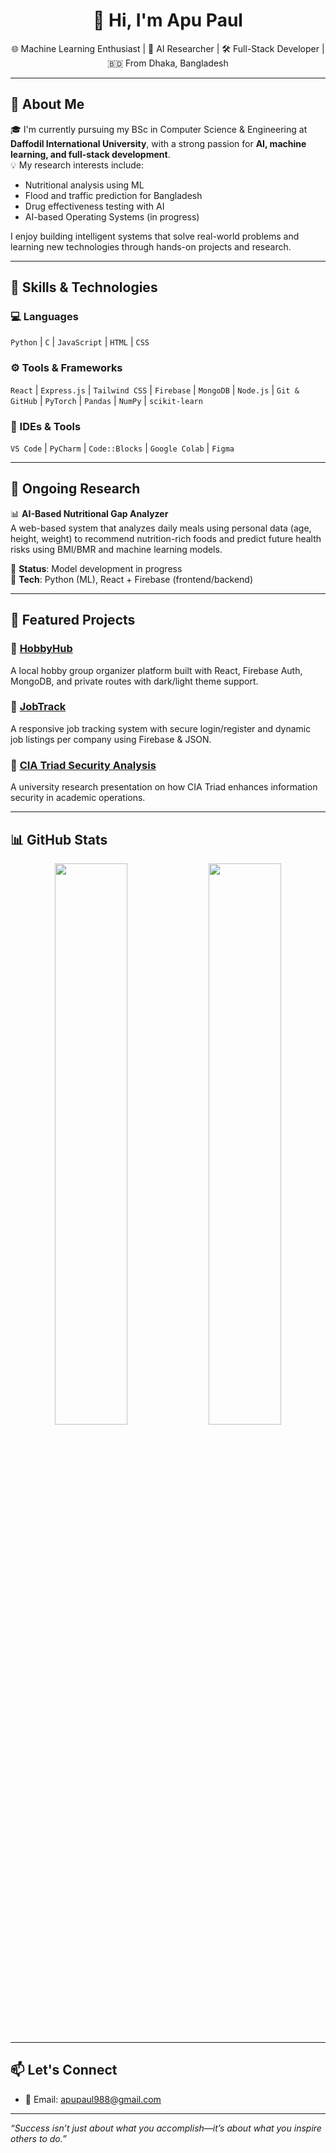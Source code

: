 <h1 align="center">👋 Hi, I'm Apu Paul</h1>
<p align="center">
  🌐 Machine Learning Enthusiast | 🧠 AI Researcher | 🛠️ Full-Stack Developer | 🇧🇩 From Dhaka, Bangladesh
</p>

---

## 🧾 About Me

🎓 I'm currently pursuing my BSc in Computer Science & Engineering at **Daffodil International University**, with a strong passion for **AI, machine learning, and full-stack development**.  
💡 My research interests include:  
- Nutritional analysis using ML  
- Flood and traffic prediction for Bangladesh  
- Drug effectiveness testing with AI  
- AI-based Operating Systems (in progress)

I enjoy building intelligent systems that solve real-world problems and learning new technologies through hands-on projects and research.

---

## 🧠 Skills & Technologies

### 💻 Languages
`Python` | `C` | `JavaScript` | `HTML` | `CSS`

### ⚙️ Tools & Frameworks
`React` | `Express.js` | `Tailwind CSS` | `Firebase` | `MongoDB` | `Node.js` | `Git & GitHub` | `PyTorch` | `Pandas` | `NumPy` | `scikit-learn`

### 🧰 IDEs & Tools
`VS Code` | `PyCharm` | `Code::Blocks` | `Google Colab` | `Figma`

---

## 🔬 Ongoing Research

📊 **AI-Based Nutritional Gap Analyzer**  
A web-based system that analyzes daily meals using personal data (age, height, weight) to recommend nutrition-rich foods and predict future health risks using BMI/BMR and machine learning models.

📍 **Status**: Model development in progress  
📍 **Tech**: Python (ML), React + Firebase (frontend/backend)

---

## 🚀 Featured Projects

### 🔹 [HobbyHub](https://github.com/yourusername/HobbyHub)
A local hobby group organizer platform built with React, Firebase Auth, MongoDB, and private routes with dark/light theme support.

### 🔹 [JobTrack](https://github.com/yourusername/JobTrack)
A responsive job tracking system with secure login/register and dynamic job listings per company using Firebase & JSON.

### 🔹 [CIA Triad Security Analysis](https://github.com/yourusername/CIA-Triad-Analysis)
A university research presentation on how CIA Triad enhances information security in academic operations.

---

## 📊 GitHub Stats

<p align="center">
  <img src="https://github-readme-stats.vercel.app/api?username=apu-paul&show_icons=true&theme=react" width="48%" />
  <img src="https://github-readme-streak-stats.herokuapp.com?user=apu-paul&theme=react" width="48%" />
</p>

---

## 📫 Let's Connect

- 📧 Email: apupaul988@gmail.com

---

_“Success isn’t just about what you accomplish—it’s about what you inspire others to do.”_

